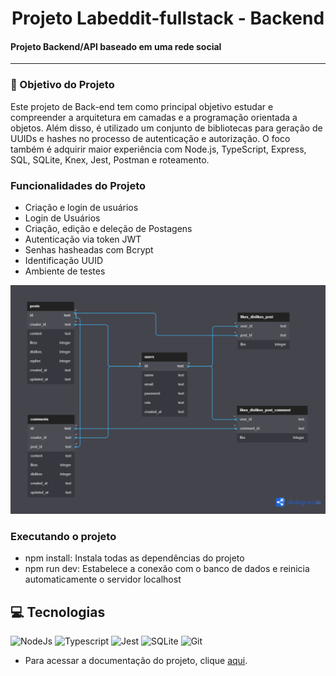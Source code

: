 <h1 align="center">
     Projeto Labeddit-fullstack - Backend
</h1>

<h4 align="left">
   Projeto Backend/API baseado em uma rede social
</h4>

---


### 📖 Objetivo do Projeto

Este projeto de Back-end tem como principal objetivo estudar e compreender a arquitetura em camadas e a programação orientada a objetos. Além disso, é utilizado um conjunto de bibliotecas para geração de UUIDs e hashes no processo de autenticação e autorização. O foco também é adquirir maior experiência com Node.js, TypeScript, Express, SQL, SQLite, Knex, Jest, Postman e roteamento.


### Funcionalidades do Projeto

-  Criação e login de usuários
-  Login de Usuários
-  Criação, edição e deleção de Postagens
-  Autenticação via token JWT
-  Senhas hasheadas com Bcrypt
-  Identificação UUID
-  Ambiente de testes

![Preview](./src/assets/diagram.png)


### Executando o projeto
- npm install: Instala todas as dependências do projeto
- npm run dev: Estabelece a conexão com o banco de dados e reinicia automaticamente o servidor localhost

## 💻 Tecnologias 

![NodeJs](https://img.shields.io/badge/Node.js-43853D?style=for-the-badge&logo=node.js&logoColor=white)
![Typescript](https://img.shields.io/badge/TypeScript-007ACC?style=for-the-badge&logo=typescript&logoColor=white)
![Jest](https://img.shields.io/badge/Jest-323330?style=for-the-badge&logo=Jest&logoColor=white)
![SQLite](https://img.shields.io/badge/SQLite-07405E?style=for-the-badge&logo=sqlite&logoColor=white)
![Git](https://img.shields.io/badge/GIT-E44C30?style=for-the-badge&logo=git&logoColor=white)


- Para acessar a documentação do projeto, clique [aqui](https://documenter.getpostman.com/view/27038980/2s946h6r1d).